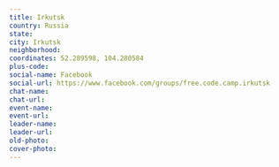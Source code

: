 ```yaml
---
title: Irkutsk
country: Russia
state: 
city: Irkutsk
neighborhood: 
coordinates: 52.289598, 104.280584
plus-code:
social-name: Facebook
social-url: https://www.facebook.com/groups/free.code.camp.irkutsk
chat-name:
chat-url:
event-name:
event-url:
leader-name:
leader-url:
old-photo: 
cover-photo:
---
```

